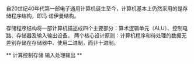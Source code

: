 
自20世纪40年代第一部电子通用计算机诞生至今，计算机基本上仍然采用的是存储程序结构，即冯·诺伊曼结构。

存储程序结构将一部计算机描述成四个主要部分：算术逻辑单元（ALU）、控制电路、存储器及输入输出设备。
两个核心设计原则：计算机程序和待处理的数据无差别存储在存储器中、使用二进制，而非十进制。

** 计算控制存储 输入处理输出 **
